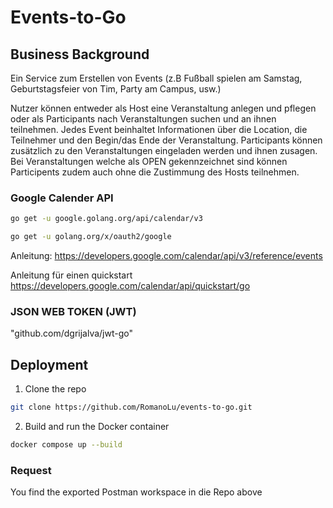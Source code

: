 # Events-to-Go

## Business Background
Ein Service zum Erstellen von Events 
(z.B Fußball spielen am Samstag, Geburtstagsfeier von Tim, Party am Campus, usw.)

Nutzer können entweder als Host eine Veranstaltung anlegen und pflegen oder als Participants nach Veranstaltungen suchen und an ihnen teilnehmen.
Jedes Event beinhaltet Informationen über die Location, die Teilnehmer und den Begin/das Ende der Veranstaltung. 
Participants können zusätzlich zu den Veranstaltungen eingeladen werden und ihnen zusagen.
Bei Veranstaltungen welche als OPEN gekennzeichnet sind können Participents zudem auch ohne die Zustimmung des Hosts teilnehmen.


### Google Calender API
```sh
go get -u google.golang.org/api/calendar/v3
```

```sh
go get -u golang.org/x/oauth2/google
```
Anleitung:
https://developers.google.com/calendar/api/v3/reference/events

Anleitung für einen quickstart
https://developers.google.com/calendar/api/quickstart/go

### JSON WEB TOKEN (JWT)
"github.com/dgrijalva/jwt-go"

## Deployment
1.  Clone the repo
```sh
git clone https://github.com/RomanoLu/events-to-go.git
```
2. Build and run the Docker container
```sh
docker compose up --build
```

### Request
You find the exported Postman workspace in die Repo above 

